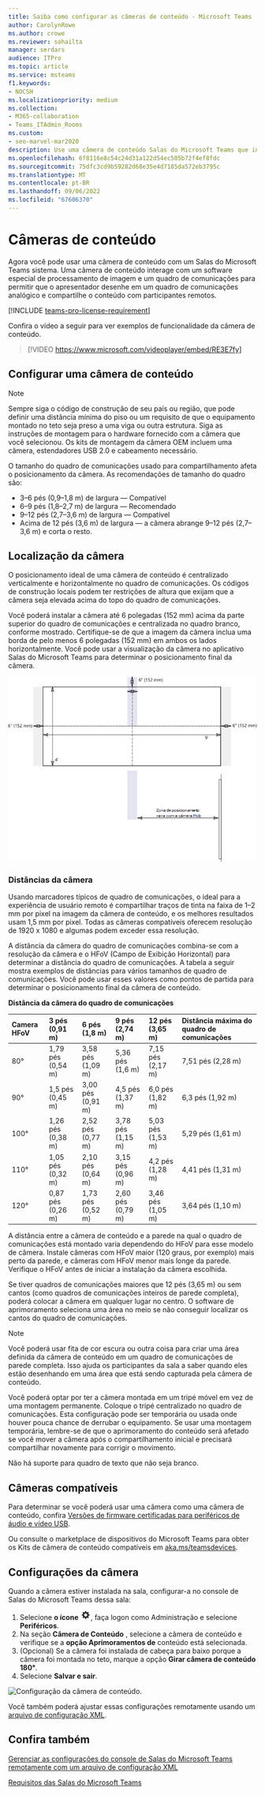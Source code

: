 ```yaml
---
title: Saiba como configurar as câmeras de conteúdo - Microsoft Teams
author: CarolynRowe
ms.author: crowe
ms.reviewer: sohailta
manager: serdars
audience: ITPro
ms.topic: article
ms.service: msteams
f1.keywords:
- NOCSH
ms.localizationpriority: medium
ms.collection:
- M365-collaboration
- Teams_ITAdmin_Rooms
ms.custom:
- seo-marvel-mar2020
description: Use uma câmera de conteúdo Salas do Microsoft Teams que interaja com o software de processamento de imagem para permitir que os apresentadores desenhem em um quadro de comunicações analógico.
ms.openlocfilehash: 6f8116e8c54c24d31a122d54ec505b72f4ef8fdc
ms.sourcegitcommit: 75dfc3cd9b59282d68e35e4d7185da572eb3795c
ms.translationtype: MT
ms.contentlocale: pt-BR
ms.lasthandoff: 09/06/2022
ms.locfileid: "67606370"
---
```

# <a name="content-cameras"></a>Câmeras de conteúdo

Agora você pode usar uma câmera de conteúdo com um Salas do Microsoft Teams sistema. Uma câmera de conteúdo interage com um software especial de processamento de imagem e um quadro de comunicações para permitir que o apresentador desenhe em um quadro de comunicações analógico e compartilhe o conteúdo com participantes remotos.

[!INCLUDE [teams-pro-license-requirement](../includes/teams-pro-license-requirement.md)]

Confira o vídeo a seguir para ver exemplos de funcionalidade da câmera de conteúdo.

> [!VIDEO https://www.microsoft.com/videoplayer/embed/RE3E7fy]

## <a name="set-up-a-content-camera"></a>Configurar uma câmera de conteúdo

> [!NOTE]
> Sempre siga o código de construção de seu país ou região, que pode definir uma distância mínima do piso ou um requisito de que o equipamento montado no teto seja preso a uma viga ou outra estrutura. Siga as instruções de montagem para o hardware fornecido com a câmera que você selecionou. Os kits de montagem da câmera OEM incluem uma câmera, estendadores USB 2.0 e cabeamento necessário.

O tamanho do quadro de comunicações usado para compartilhamento afeta o posicionamento da câmera. As recomendações de tamanho do quadro são:

- 3–6 pés (0,9–1,8 m) de largura — Compatível
- 6–9 pés (1,8–2,7 m) de largura — Recomendado
- 9–12 pés (2,7–3,6 m) de largura — Compatível
- Acima de 12 pés (3,6 m) de largura — a câmera abrange 9–12 pés (2,7–3,6 m) e corta o resto.

## <a name="camera-location"></a>Localização da câmera

O posicionamento ideal de uma câmera de conteúdo é centralizado verticalmente e horizontalmente no quadro de comunicações. Os códigos de construção locais podem ter restrições de altura que exijam que a câmera seja elevada acima do topo do quadro de comunicações.

Você poderá instalar a câmera até 6 polegadas (152 mm) acima da parte superior do quadro de comunicações e centralizada no quadro branco, conforme mostrado. Certifique-se de que a imagem da câmera inclua uma borda de pelo menos 6 polegadas (152 mm) em ambos os lados horizontalmente. Você pode usar a visualização da câmera no aplicativo Salas do Microsoft Teams para determinar o posicionamento final da câmera.

![Diagrama de posicionamento da câmera de conteúdo.](../media/Magic-whiteboard.png)

### <a name="camera-distances"></a>Distâncias da câmera

Usando marcadores típicos de quadro de comunicações, o ideal para a experiência de usuário remoto é compartilhar traços de tinta na faixa de 1–2 mm por pixel na imagem da câmera de conteúdo, e os melhores resultados usam 1,5 mm por pixel. Todas as câmeras compatíveis oferecem resolução de 1920 x 1080 e algumas podem exceder essa resolução.

A distância da câmera do quadro de comunicações combina-se com a resolução da câmera e o HFoV (Campo de Exibição Horizontal) para determinar a distância do quadro de comunicações. A tabela a seguir mostra exemplos de distâncias para vários tamanhos de quadro de comunicações. Você pode usar esses valores como pontos de partida para determinar o posicionamento final da câmera de conteúdo.

**Distância da câmera do quadro de comunicações**

| Camera HFoV |3 pés (0,91 m)     | 6 pés (1,8 m)    | 9 pés (2,74 m)        |12 pés (3,65 m)         | Distância máxima do quadro de comunicações  |
|:---         |:---               |:---                |:---                 |:---             | :--- |
| 80°         | 1,79 pés (0,54 m) | 3,58 pés (1,09 m)  | 5,36 pés (1,6 m)    |7,15 pés (2,17 m) |7,51 pés (2,28 m) |
| 90°         | 1,5 pés (0,45 m) | 3,00 pés (0,91 m)   | 4,5 pés (1,37 m)    |6,0 pés (1,82 m)    |6,3 pés (1,92 m) |
| 100°        | 1,26 pés (0,38 m)| 2,52 pés (0,77 m)   | 3,78 pés (1,15 m)   |5,03 pés (1,53 m)   |5,29 pés (1,61 m) |
| 110°        | 1,05 pés (0,32 m)| 2,10 pés (0,64 m)   | 3,15 pés (0,96 m)   |4,2 pés (1,28 m)    |4,41 pés (1,31 m) |
| 120°        | 0,87 pés (0,26 m)| 1,73 pés (0,52 m)   | 2,60 pés (0,79 m)   |3,46 pés (1,05 m)   |3,64 pés (1,10 m) |
             

A distância entre a câmera de conteúdo e a parede na qual o quadro de comunicações está montado varia dependendo do HFoV para esse modelo de câmera. Instale câmeras com HFoV maior (120 graus, por exemplo) mais perto da parede, e câmeras com HFoV menor mais longe da parede. Verifique o HFoV antes de iniciar a instalação da câmera escolhida.

Se tiver quadros de comunicações maiores que 12 pés (3,65 m) ou sem cantos (como quadros de comunicações inteiros de parede completa), poderá colocar a câmera em qualquer lugar no centro. O software de aprimoramento seleciona uma área no meio se não conseguir localizar os cantos do quadro de comunicações.

> [!NOTE]
> Você poderá usar fita de cor escura ou outra coisa para criar uma área definida da câmera de conteúdo em um quadro de comunicações de parede completa. Isso ajuda os participantes da sala a saber quando eles estão desenhando em uma área que está sendo capturada pela câmera de conteúdo.
>
> Você poderá optar por ter a câmera montada em um tripé móvel em vez de uma montagem permanente. Coloque o tripé centralizado no quadro de comunicações. Esta configuração pode ser temporária ou usada onde houver pouca chance de derrubar o equipamento. Se usar uma montagem temporária, lembre-se de que o aprimoramento do conteúdo será afetado se você mover a câmera após o compartilhamento inicial e precisará compartilhar novamente para corrigir o movimento.
>
> Não há suporte para quadro de texto que não seja branco.

## <a name="supported-cameras"></a>Câmeras compatíveis

Para determinar se você poderá usar uma câmera como uma câmera de conteúdo, confira [Versões de firmware certificadas para periféricos de áudio e vídeo USB](requirements.md#certified-firmware-versions-for-usb-audio-and-video-peripherals).

Ou consulte o marketplace de dispositivos do Microsoft Teams para obter os Kits de câmera de conteúdo compatíveis em [aka.ms/teamsdevices](https://aka.ms/teamsdevices).

## <a name="camera-settings"></a>Configurações da câmera

Quando a câmera estiver instalada na sala, configurar-a no console de Salas do Microsoft Teams dessa sala:

1. Selecione **o ícone** ![Configurações.](../media/70f1b43f-16d6-4172-9139-71d845c4ed5c.png), faça logon como Administração e selecione **Periféricos**.
2. Na seção **Câmera de Conteúdo** , selecione a câmera de conteúdo e verifique se a **opção Aprimoramentos de** conteúdo está selecionada.
3. (Opcional) Se a câmera foi instalada de cabeça para baixo porque a câmera foi montada no teto, marque a opção **Girar câmera de conteúdo 180°**.
4. Selecione **Salvar e sair**.

![Configuração da câmera de conteúdo.](../media/content-camera1.png)

Você também poderá ajustar essas configurações remotamente usando um [arquivo de configuração XML](xml-config-file.md).

## <a name="see-also"></a>Confira também

[Gerenciar as configurações do console de Salas do Microsoft Teams remotamente com um arquivo de configuração XML](xml-config-file.md)

[Requisitos das Salas do Microsoft Teams](requirements.md)


